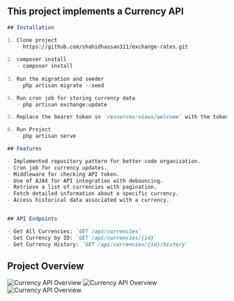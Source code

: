 ## This project implements a Currency API

```markdown
## Installation

1. Clone project
   - https://github.com/shahidhassan311/exchange-rates.git
   
2. composer install
   - composer install
   
3. Run the migration and seeder
   - php artisan migrate --seed

4. Run cron job for storing currency data
   - php artisan exchange:update

5. Replace the bearer token in `resources/views/welcome` with the token retrieved from the user table.

6. Run Project
   - php artisan serve
   ```
```markdown
## Features

- Implemented repository pattern for better code organization.
- Cron job for currency updates.
- Middleware for checking API token.
- Use of AJAX for API integration with debouncing.
- Retrieve a list of currencies with pagination.
- Fetch detailed information about a specific currency.
- Access historical data associated with a currency.
   ```


```markdown

## API Endpoints

- Get All Currencies: `GET /api/currencies`
- Get Currency by ID: `GET /api/currencies/{id}`
- Get Currency History: `GET /api/currencies/{id}/history`
```

## Project Overview

![Currency API Overview](https://i.imgur.com/yEfu9tz.png)
![Currency API Overview](https://i.imgur.com/ecJTtg2.png)
![Currency API Overview](https://i.imgur.com/I0DAatN.png)
